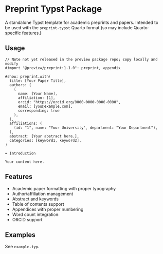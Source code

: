 # Preprint Typst Package

A standalone Typst template for academic preprints and papers. Intended to be used with the `preprint-typst` Quarto format (so may include Quarto-specific features.)

## Usage

```typst
// Note not yet released in the preview package repo; copy locally and modify
#import "@preview/preprint:1.1.0": preprint, appendix

#show: preprint.with(
  title: [Your Paper Title],
  authors: (
    (
      name: [Your Name],
      affiliation: [1],
      orcid: "https://orcid.org/0000-0000-0000-0000",
      email: [you@example.com],
      corresponding: true
    ),
  ),
  affiliations: (
    (id: "1", name: "Your University", department: "Your Department"),
  ),
  abstract: [Your abstract here.],
  categories: [keyword1, keyword2],
)

= Introduction

Your content here.
```

## Features

- Academic paper formatting with proper typography
- Author/affiliation management
- Abstract and keywords
- Table of contents support
- Appendices with proper numbering
- Word count integration
- ORCID support

## Examples

See `example.typ`.
